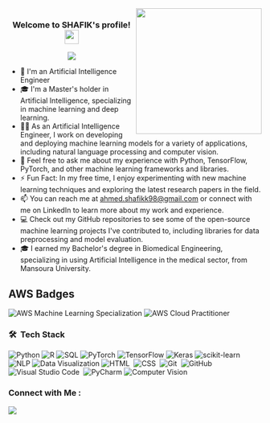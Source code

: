 

<!-- 
# Hi there, I'm John 👋

<div align="center">
  <img src="https://raw.githubusercontent.com/johndoe/johndoe/main/header.gif" alt="header" width="800" height="400"/>
</div>

I'm an artificial intelligence engineer with experience in Python, R, SQL, and cloud computing. I earned the AWS Machine Learning Specialization badge and the AWS Cloud Practitioner certification. My areas of expertise include PyTorch, TensorFlow, Keras, scikit-learn, NLP, and data visualization.

## Skills

![Python](https://img.shields.io/badge/-Python-3776AB?style=flat-square&logo=python&logoColor=white)
![R](https://img.shields.io/badge/-R-276DC3?style=flat-square&logo=r&logoColor=white)
![SQL](https://img.shields.io/badge/-SQL-4479A1?style=flat-square&logo=postgresql&logoColor=white)
![PyTorch](https://img.shields.io/badge/-PyTorch-EE4C2C?style=flat-square&logo=pytorch&logoColor=white)
![TensorFlow](https://img.shields.io/badge/-TensorFlow-FF6F00?style=flat-square&logo=tensorflow&logoColor=white)
![Keras](https://img.shields.io/badge/-Keras-D00000?style=flat-square&logo=keras&logoColor=white)
![scikit-learn](https://img.shields.io/badge/-scikit--learn-F7931E?style=flat-square&logo=scikit-learn&logoColor=white)
![NLP](https://img.shields.io/badge/-NLP-00BFFF?style=flat-square&logo=natural-language-processing&logoColor=white)
![Data Visualization](https://img.shields.io/badge/-Data%20Visualization-FFA500?style=flat-square&logo=data-visualization&logoColor=white)

## AWS Badges

![AWS Machine Learning Specialization](https://img.shields.io/badge/-AWS%20Machine%20Learning%20Specialization-orange?style=flat-square&logo=amazon-aws&logoColor=white)
![AWS Cloud Practitioner](https://img.shields.io/badge/-AWS%20Cloud%20Practitioner-232F3E?style=flat-square&logo=amazon-aws&logoColor=white)

## Contact Me

Feel free to get in touch with me to discuss collaboration opportunities or to learn more about my work. You can reach me at john@example.com or connect with me on [LinkedIn](https://www.linkedin.com/in/johndoe/). -->










<img width="250" align="right" src="https://c.tenor.com/_DOBjnGspYAAAAAM/code-coding.gif">

<h3 align="center">
  Welcome to SHAFIK's profile!
  <img src="https://media.giphy.com/media/hvRJCLFzcasrR4ia7z/giphy.gif" width="28">
</h3>

<!-- Typing SVG by DenverCoder1 - https://github.com/DenverCoder1/readme-typing-svg -->
<p align="center">
  <a href="https://github.com/DenverCoder1/readme-typing-svg"><img src="https://readme-typing-svg.herokuapp.com/?lines=AI%20Engineer;Always%20learn%20new%20things&font=Fira%20Code&center=true&width=440&height=45&color=f75c7e&vCenter=true&size=22"></a>
</p> 

- 🏢 I'm an Artificial Intelligence Engineer
- 🎓 I'm a Master's holder in Artificial Intelligence, specializing in machine learning and deep learning.
- 👨‍💻 As an Artificial Intelligence Engineer, I work on developing and deploying machine learning models for a variety of applications, including natural language processing and computer vision.
- 💬 Feel free to ask me about my experience with Python, TensorFlow, PyTorch, and other machine learning frameworks and libraries.
- ⚡ Fun Fact: In my free time, I enjoy experimenting with new machine learning techniques and exploring the latest research papers in the field.
- 📫 You can reach me at ahmed.shafikk98@gmail.com or connect with me on LinkedIn to learn more about my work and experience.
- 💻 Check out my GitHub repositories to see some of the open-source machine learning projects I've contributed to, including libraries for data preprocessing and model evaluation.
- 🎓 I earned my Bachelor's degree in Biomedical Engineering, specializing in using Artificial Intelligence in the medical sector, from Mansoura University.



## AWS Badges

![AWS Machine Learning Specialization](https://img.shields.io/badge/-AWS%20Machine%20Learning%20Specialization-orange?style=flat-square&logo=amazon-aws&logoColor=white)
![AWS Cloud Practitioner](https://img.shields.io/badge/-AWS%20Cloud%20Practitioner-232F3E?style=flat-square&logo=amazon-aws&logoColor=white)
### 🛠 &nbsp;Tech Stack

![Python](https://img.shields.io/badge/-Python-3776AB?style=flat-square&logo=python&logoColor=white)
![R](https://img.shields.io/badge/-R-276DC3?style=flat-square&logo=r&logoColor=white)
![SQL](https://img.shields.io/badge/-SQL-4479A1?style=flat-square&logo=postgresql&logoColor=white)
![PyTorch](https://img.shields.io/badge/-PyTorch-EE4C2C?style=flat-square&logo=pytorch&logoColor=white)
![TensorFlow](https://img.shields.io/badge/-TensorFlow-FF6F00?style=flat-square&logo=tensorflow&logoColor=white)
![Keras](https://img.shields.io/badge/-Keras-D00000?style=flat-square&logo=keras&logoColor=white)
![scikit-learn](https://img.shields.io/badge/-scikit--learn-F7931E?style=flat-square&logo=scikit-learn&logoColor=white)
![NLP](https://img.shields.io/badge/-NLP-00BFFF?style=flat-square&logo=natural-language-processing&logoColor=white)
![Data Visualization](https://img.shields.io/badge/-Data%20Visualization-FFA500?style=flat-square&logo=data-visualization&logoColor=white)
![HTML](https://img.shields.io/badge/-HTML-05122A?style=flat&logo=HTML5)&nbsp;
![CSS](https://img.shields.io/badge/-CSS-05122A?style=flat&logo=CSS3&logoColor=1572B6)&nbsp;
![Git](https://img.shields.io/badge/-Git-05122A?style=flat&logo=git)&nbsp;
![GitHub](https://img.shields.io/badge/-GitHub-05122A?style=flat&logo=github)&nbsp;
![Visual Studio Code](https://img.shields.io/badge/-Visual%20Studio%20Code-05122A?style=flat&logo=visual-studio-code&logoColor=007ACC)&nbsp;
![PyCharm](https://img.shields.io/badge/-PyCharm-05122A?style=flat&logo=PyCharm&logoColor=black)
![Computer Vision](https://img.shields.io/badge/-Computer%20Vision-05122A?style=flat&logo=data:image/png;base64,iVBORw0KGgoAAAANSUhEUgAAAOEAAADhCAMAAAAJbSJIAAAAb1BMVEX///8AAADq6uqyMjIMzMw9PT0pKSlhYWG+vr5zc3Nuam5ra2vHx8eGhoYGBgYFJSUo6OjsaGhoKCgpOTk5bW1uioqL29vZISEh8fHzg4ODEhIRsbGw6OjoFBQWQkJD5+fnm5ubg4ODs7OzJycnq6urr6+vs7OzNzc1KSko4ODjIyMg8PDw+Pj4qKioQEBADAwNqampqenp5ra2uFhYXV1dXc3NzV1dX09PT4+Pjw9PT09PT0/Pz8/Pz8zMzM2NjY3NzdHR0fFxcXv7+/o6OjQ0ND+/v7b29vR0dHl5eW3t7T)



<!-- 
![GitHub Stats](https://github-readme-stats.vercel.app/api?username=john&show_icons=true&theme=default)

![JavaScript](https://img.shields.io/badge/-JavaScript-yellow)
![Python](https://img.shields.io/badge/-Python-blue)
![React](https://img.shields.io/badge/-React-blueviolet)
![Node.js](https://img.shields.io/badge/-Node.js-green)

![Twitter Follow](https://img.shields.io/twitter/follow/johndoe?style=social)
![LinkedIn](https://img.shields.io/badge/-LinkedIn-blue) -->

  
  ### Connect with Me :

<a href="[[https://linkedin.com/in/ahmed-shafikk/](https://www.linkedin.com/in/ahmed-shafikk/)](https://www.linkedin.com/in/ahmed-shafikk/)" target="_blank"><img src="https://img.shields.io/badge/-Ahmed%20Shafik-0077B5?style=for-the-badge&logo=Linkedin&logoColor=white"/></a>
